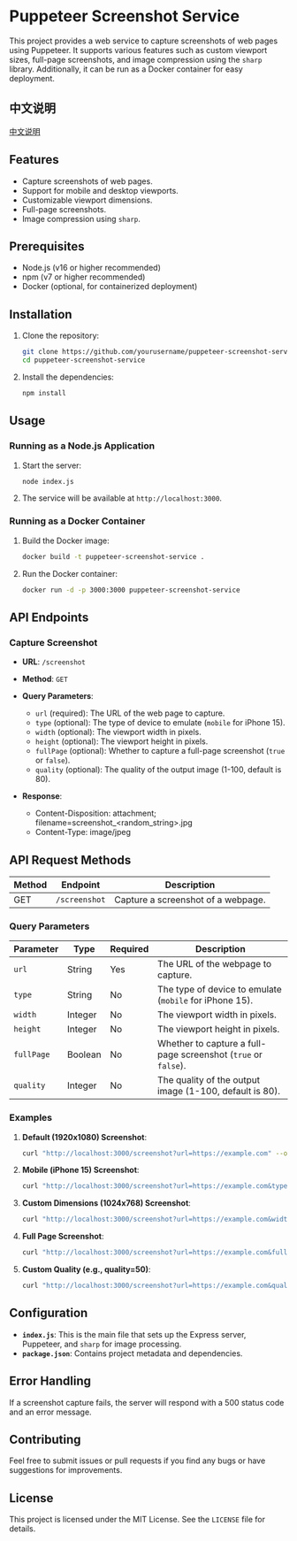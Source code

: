 # Puppeteer Screenshot Service

This project provides a web service to capture screenshots of web pages using Puppeteer. It supports various features such as custom viewport sizes, full-page screenshots, and image compression using the `sharp` library. Additionally, it can be run as a Docker container for easy deployment.

## 中文说明

[中文说明](README_CN.md)

## Features

- Capture screenshots of web pages.
- Support for mobile and desktop viewports.
- Customizable viewport dimensions.
- Full-page screenshots.
- Image compression using `sharp`.

## Prerequisites

- Node.js (v16 or higher recommended)
- npm (v7 or higher recommended)
- Docker (optional, for containerized deployment)

## Installation

1. Clone the repository:
    ```sh
    git clone https://github.com/yourusername/puppeteer-screenshot-service.git
    cd puppeteer-screenshot-service
    ```

2. Install the dependencies:
    ```sh
    npm install
    ```

## Usage

### Running as a Node.js Application

1. Start the server:
    ```sh
    node index.js
    ```

2. The service will be available at `http://localhost:3000`.

### Running as a Docker Container

1. Build the Docker image:
    ```sh
    docker build -t puppeteer-screenshot-service .
    ```

2. Run the Docker container:
    ```sh
    docker run -d -p 3000:3000 puppeteer-screenshot-service
    ```

## API Endpoints

### Capture Screenshot

- **URL**: `/screenshot`
- **Method**: `GET`
- **Query Parameters**:
  - `url` (required): The URL of the web page to capture.
  - `type` (optional): The type of device to emulate (`mobile` for iPhone 15).
  - `width` (optional): The viewport width in pixels.
  - `height` (optional): The viewport height in pixels.
  - `fullPage` (optional): Whether to capture a full-page screenshot (`true` or `false`).
  - `quality` (optional): The quality of the output image (1-100, default is 80).

- **Response**: 
  - Content-Disposition: attachment; filename=screenshot_<random_string>.jpg
  - Content-Type: image/jpeg


## API Request Methods

| Method | Endpoint         | Description                              |
|--------|------------------|------------------------------------------|
| GET    | `/screenshot`    | Capture a screenshot of a webpage.       |

### Query Parameters

| Parameter | Type    | Required | Description                                           |
|-----------|---------|----------|-------------------------------------------------------|
| `url`     | String  | Yes      | The URL of the webpage to capture.                    |
| `type`    | String  | No       | The type of device to emulate (`mobile` for iPhone 15). |
| `width`   | Integer | No       | The viewport width in pixels.                        |
| `height`  | Integer | No       | The viewport height in pixels.                       |
| `fullPage`| Boolean | No       | Whether to capture a full-page screenshot (`true` or `false`). |
| `quality` | Integer | No       | The quality of the output image (1-100, default is 80). |

### Examples

1. **Default (1920x1080) Screenshot**:
    ```sh
    curl "http://localhost:3000/screenshot?url=https://example.com" --output screenshot_default.jpg
    ```

2. **Mobile (iPhone 15) Screenshot**:
    ```sh
    curl "http://localhost:3000/screenshot?url=https://example.com&type=mobile" --output screenshot_mobile.jpg
    ```

3. **Custom Dimensions (1024x768) Screenshot**:
    ```sh
    curl "http://localhost:3000/screenshot?url=https://example.com&width=1024&height=768" --output screenshot_custom.jpg
    ```

4. **Full Page Screenshot**:
    ```sh
    curl "http://localhost:3000/screenshot?url=https://example.com&fullPage=true" --output screenshot_fullpage.jpg
    ```

5. **Custom Quality (e.g., quality=50)**:
    ```sh
    curl "http://localhost:3000/screenshot?url=https://example.com&quality=50" --output screenshot_compressed.jpg
    ```


## Configuration

- **`index.js`**: This is the main file that sets up the Express server, Puppeteer, and `sharp` for image processing.
- **`package.json`**: Contains project metadata and dependencies.

## Error Handling

If a screenshot capture fails, the server will respond with a 500 status code and an error message.

## Contributing

Feel free to submit issues or pull requests if you find any bugs or have suggestions for improvements.

## License

This project is licensed under the MIT License. See the `LICENSE` file for details.
